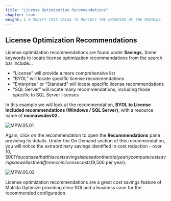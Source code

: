 ```yaml
---
title: "License Optimization Recommendations" 
chapter: true
weight: 1 # MODIFY THIS VALUE TO REFLECT THE ORDERING OF THE MODULES
---
```

## License Optimization Recommendations

License optimization recommendations are found under **Savings.** Some keywords to locate license optimization recommendations from the search bar include…

* “License” will provide a more comprehensive list
* “BYOL” will locate specific license recommendations
* “Enterprise” or “Standard” will locate specific license recommendations
* “SQL Server” will locate many recommendations, including those specific to SQL Server licenses

In this example we will look at the recommendation, **BYOL to License Included recommendations (Windows / SQL Server)**, with a resource name of **mcmawsdev02.**

![MPW.05.01](/images/MPW.05.01.png)

Again, click on the recommendation to open the **Recommendations** pane providing its details. Under the On Demand section of this recommendation, you will notice the extraordinary savings identified in cost reduction - over $10,500! You can see that this cost savings is based on the total yearly compute cost savings as well as the difference in license costs ($9,500 per year).

![MPW.05.02](/images/MPW.05.02.png)

License optimization recommendations are a great cost savings feature of Matilda Optimize providing clear ROI and a business case for the recommended configuration. 